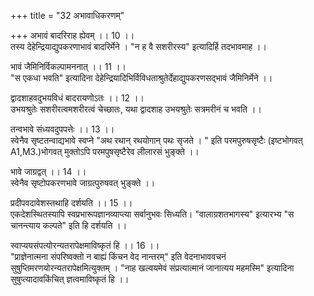 +++
title = "32 अभावाधिकरणम्"

+++
अभावं बादरिराह ह्येवम् ।। 10 ।।   
तस्य देहेन्द्रियाद्युपकरणाभावं बादरिर्मेने । "न ह वै सशरीरस्य" इत्यादिर्हि तदभावमाह ।।

भावं जैमिनिर्विकल्पामननात् ।। 11 ।।   
"स एकधा भवति" इत्यादिना देहेन्द्रियादिभिर्विविधताश्रुतेर्देहाद्युपकरणसद्भावं जैमिनिर्मेने ।।

द्वादशाहवदुभयविधं बादरायणोऽतः ।। 12 ।।   
उभयश्रुतेः सशरीरत्वमशरीरत्वं चेच्छातः, यथा द्वादशाह उभयश्रुतेः सत्रमरीनं च भवति ।।

तन्वभावे संध्यवदुपपत्तेः ।। 13 ।।   
स्वेनैव सृष्टतन्वाद्यभावे स्वप्ने "अथ रथान् रथयोगान् पथः सृजते । " इति परमपुरुषसृष्टैः (इष्टभोगवत् A1,M3.)भोगवत् मुक्तोऽपि परमपुषसृष्टैरेव लीलारसं भुङ्क्ते ।।

भावे जाग्रद्वत् ।। 14 ।।   
स्वेनैव सृष्टोपकरणभावे जाग्रत्पुरुषवत् भुङ्क्ते ।।

प्रदीपवदावेशस्तथाहि दर्शयति ।। 15 ।।   
एकदेशस्थितस्यापि स्वप्रभारूपज्ञानव्याप्त्या सर्वानुभवः सिध्यति। "वालाग्रशतभागस्य" इत्यारभ्य "स चानन्त्याय कल्पते" इति हि दर्शयति ।।

स्वाप्ययसंपत्योरन्यतरापेक्षमाविष्कृतं हि ।। 16 ।।   
"प्राज्ञेनात्मना संपरिष्वक्तो न बाह्यं किंचन वेद नान्तरम्" इति वेदनाभाववचनं सुषुप्तिमरणयोरन्यतरापेक्षमित्युक्तम् । "नाह खल्वयमेवं संप्रत्यात्मानं जानात्यय महमस्मि" इत्यादिना सुषुप्त्यादावकिंचित् ज्ञत्वमाविष्कृतं हि ।।